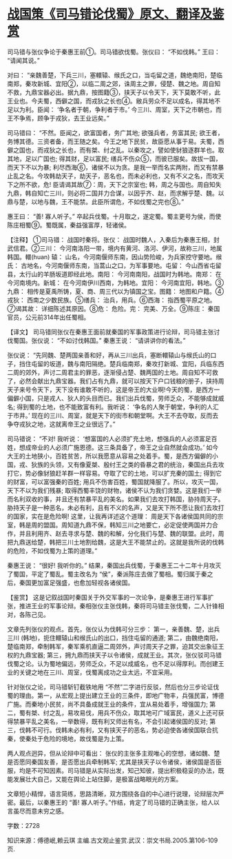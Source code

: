 # [战国策《司马错论伐蜀》原文、翻译及鉴赏](https://www.vrrw.net/wx/14033.html)

司马错与张仪争论于秦惠王前①。司马错欲伐蜀。张仪曰： “不如伐韩。” 王曰： “请闻其说。”

对曰： “亲魏善楚，下兵三川，塞轘辕、缑氏之口，当屯留之道，魏绝南阳，楚临南郑，秦攻新城、宜阳②，以临二周之郊，诛周主之罪，侵楚、魏之地。周自知不救，九鼎宝器必出。据九鼎，按图籍③，挟天子以令天下，天下莫敢不听，此王业也。今夫蜀，西僻之国，而戎狄之长也④。敝兵劳众不足以成名，得其地不足以为利。臣闻： ‘争名者于朝，争利者于市。’ 今三川、周室，天下之市朝也，而王不争焉，顾争于戎狄，去王业远矣。”

司马错曰： “不然。臣闻之，欲富国者，务广其地; 欲强兵者，务富其民; 欲王者，务博其德。三资者备，而王随之矣。今王之地下民贫，故臣愿从事于易。夫蜀，西僻之国也，而戎狄之长也，而有桀、纣之乱。以秦攻之，譬如使豺狼逐群羊也。取其地，足以广国也; 得其财，足以富民; 缮兵不伤众⑤，而彼已服矣。故拔一国，而天下不以为暴; 利尽西海⑥，诸侯不以为贪。是我一举而名实两附，而又有禁暴止乱之名。今攻韩劫天子，劫天子，恶名也，而未必利也，又有不义之名，而攻天下之所不欲，危! 臣请谒其故⑦：周，天下之宗室也; 韩，周之与国也。周自知失九鼎，韩自知亡三川，则必将二国并力合谋，以因乎齐、赵，而求解乎楚、魏。以鼎与楚，以地与魏，王不能禁。此臣所谓危，不如伐蜀之完也⑧。”

惠王曰： “善! 寡人听子。” 卒起兵伐蜀。十月取之，遂定蜀。蜀主更号为侯，而使陈庄相蜀⑨。蜀既属，秦益强富厚，轻诸侯。



【注释】 ①司马错： 战国时秦将。张仪： 战国时魏人，入秦后为秦惠王相，封武信君。②三川： 今河南洛阳一带，境内有黄河、洛河、伊河，故称三川，地属韩国。轘(huan) 辕： 山名，今河南偃师东南，因山势险峻，为兵家控守要地。缑氏： 古地名，今河南偃师东南，当蒿山之口，为军事要地。屯留： 今山西省屯留县，太行山的羊肠坂道即经此地。南阳： 今河南南阳，战国时为韩地。南郑： 在今河南境内。新城： 在今河南伊川西南，为韩地。宜阳： 今河南宜阳，韩地。③九鼎： 相传是夏禹所铸，夏、商、周三代以为镇国之宝。图籍： 地图和户籍。④戎狄： 西南之少数民族。⑤缮兵： 治兵，用兵。⑥西海： 指西蜀平原之地。⑦谒其故： 详细陈述其原因。⑧危： 危险。完： 完美、万全。⑨陈庄： 秦国官员，公元前314年出任蜀相。

【译文】 司马错同张仪在秦惠王面前就秦国的军事政策进行论辩，司马错主张讨伐蜀国。张仪说： “不如讨伐韩国。” 秦惠王说： “请讲讲你的看法。”

张仪说： “先同魏、楚两国亲善和好，再从三川出兵，塞断轘辕山与缑氏山的口子，挡住屯留的坂道，魏与南阳隔绝。楚兵临南郑，秦攻打新城、宜阳，兵临东西二周的郊外，声讨二周君主的罪恶，逐渐侵占楚、魏两国的土地。周自知不可救了，必然会献出九鼎宝器。我们占有九鼎，就可以按天下户口钱粮的册子，挟持周天子来号令天下，天下没有谁敢不听的，这是帝王的大业啊!今天的蜀，是西方一偏僻小国，只是戎人、狄人的头目而已。我们出兵伐蜀，劳师乏众，不能够成就威名; 得到蜀的土地，也不能致富有利。我听说： ‘争名的人聚于朝堂，争利的人汇于市井。’ 现在的三川、周室，就是天下的街市和朝堂啊。大王不去夺取，反而去争夺戎狄之地，这就离帝王之业很远了。”

司马错说： “不对! 我听说： ‘想富国的人必须扩充土地，想强兵的人必须富足百姓，想成帝业的人必须广施恩德。这三条具备了，帝王之业自然就会成功。’ 如今大王的土地狭小，百姓贫苦，所以我愿意从容易之处着手。蜀，是西方偏僻的小国，戎、狄族的头领，又有像夏桀、殷纣王之类的昏暴之君的统治，秦国出兵去攻打它，势必像豺狼赶羊群一样容易。夺取了它的土地，可以扩充秦的国土; 得到它的财富，可以富强秦的百姓; 用兵不伤害百姓，蜀国就降服了。所以，攻灭一国，天下不以为我们残暴; 取得西蜀丰饶的财物，诸侯不认为我们贪婪。这是我们一举而名利双收的事，并且还有禁暴平乱的美名。如果我们去攻打韩国，胁持周天子。胁持天子是一种恶名，未必有利，且有不义的名声，又是天下所不愿让我们去攻打的国家，实在是危险啊! 这里，让我再详述这个道理： 周是天下各诸侯国共同的宗室，韩是周的盟国。周知道九鼎不保，韩知三川之地要亡，必定促使两国并力合作，并且利用齐、赵去寻求与楚、魏的和解，分化我们与楚、魏的联盟。此时，周把九鼎送给楚，韩把三川土地割给魏，这是大王不能禁止的。这就是我所说的伐韩的危险，不如伐蜀为上策的道理。”

秦惠王说： “很好! 我听你的。” 结果，秦国出兵伐蜀，于秦惠王二十二年十月攻灭了蜀国，平定了蜀乱。蜀主改名为 “侯”，秦派陈庄去做了蜀相。蜀归属于秦之后，秦国更加富足强盛，也愈加轻视各诸侯国。

【鉴赏】 这是记叙战国时秦国关于外交军事的一次论争，是秦惠王进行军事扩张，推进王业的军事论辩。秦相张仪主张伐韩，秦将司马错主张伐蜀，二人针锋相对，各陈己见。

文章先列张仪的观点。首先，张仪认为伐韩可分三步： 第一，亲善魏、楚，出兵三川 (韩地)，扼住轘辕山和缑氏山的出口，挡住屯留的通道; 第二，由魏绝南阳，楚临南郑，牵制韩军，秦军乘机直逼二周郊外，声讨周天子之罪，迫其交出象征王权的九鼎宝器; 第三，拥九鼎而挟天子以令诸侯，成就王业。其次，张仪驳司马错伐蜀之论。认为蜀地偏远，劳师乏众，不足以成威名，也不足以得厚利。而创建王业的关键之地在三川、周室，伐蜀离成功之业太远，不宜采用。

针对张仪之论，司马错斩钉截铁地用 “不然”二字进行反驳，然后也分三步论证伐蜀的理由。第一，从宏观上提出建立王业的三条件，即地广物丰，兵强民富，博德广施。而秦地小民贫，尚不具备成就王业的条件，宜从易处着手，增强国力; 第二，蜀有桀、纣之乱，易攻易伐，用兵不伤众，取其地可广域富民，道义上还可获得禁暴平乱之美名，一举数得，既有利又师出有名，不会引起诸侯国的反对; 第三，伐韩不可行。伐韩未必有利，又有挟天子的恶名，势必迫使各诸侯国联合抗秦，使秦处于危险的境地，故伐蜀是为上策。

两人观点迥异，但从论辩中可看出： 张仪的主张多主观唯心的空想，诸如魏、楚是否愿同秦国友善，是否愿出兵牵制韩军; 尤其是挟天子以令诸侯，诸侯国是否臣服，均是不可知因素。司马错是从实际出发，知己知彼，提出积极稳妥的办法，既能发展壮大自己，又能在舆论上站住脚，是极富战略眼光的方案。

文章短小精悍，语言简练，思路清晰，双方围绕各自的中心进行说理，论辩层次严密。最后，以秦惠王的 “善! 寡人听子。”作结，肯定了司马错的正确主张，给人以言虽尽而意未穷之感。

字数：2728

知识来源：傅德岷,赖云琪 主编.古文观止鉴赏.武汉：崇文书局.2005.第106-109页.

